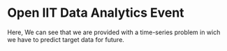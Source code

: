 # Open IIT Data Analytics Event

Here, We can see that we are provided with a time-series problem in wich we have to predict target data for future.

